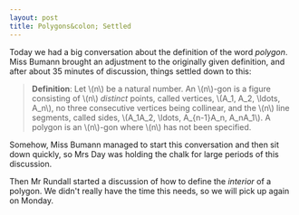 ```yaml
---
layout: post
title: Polygons&colon; Settled
---
```


Today we had a big conversation about the definition of the word _polygon_.
Miss Bumann brought an adjustment to the originally given definition, and
after about 35 minutes of discussion, things settled down to this:

> **Definition**: Let \\(n\\) be a natural number. An \\(n\\)-gon is a
> figure consisting of \\(n\\) _distinct_ points, called vertices,
> \\(A_1, A_2, \ldots, A_n\\), no three consecutive vertices being collinear,
> and the \\(n\\) line segments, called sides,
> \\(A_1A_2, \ldots, A_{n-1}A_n, A_nA_1\\). A polygon is an \\(n\\)-gon
> where \\(n\\) has not been specified.

Somehow, Miss Bumann managed to start this conversation and then sit down
quickly, so Mrs Day was holding the chalk for large periods of this
discussion.

Then Mr Rundall started a discussion of how to define the _interior_ of a
polygon. We didn't really have the time this needs, so we will pick up again
on Monday.
